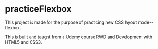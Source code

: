 # practiceFlexbox

This project is made for the purpose of practicing new CSS layout mode--flexbox.

This is built and taught from a Udemy course RWD and Development with HTML5 and CSS3.
